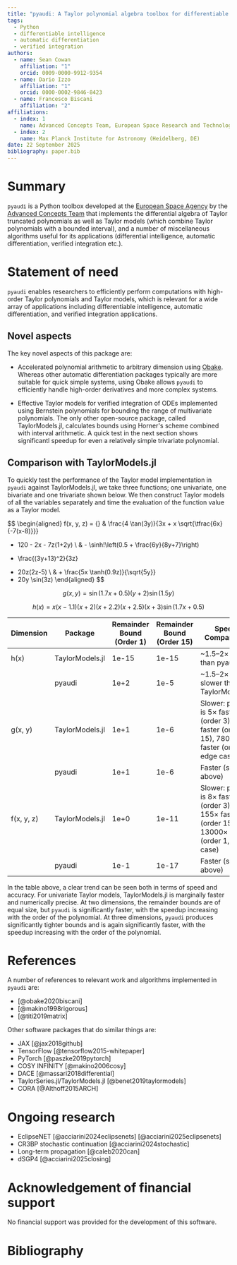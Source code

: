 ```yaml
---
title: "pyaudi: A Taylor polynomial algebra toolbox for differentiable intelligence, automatic differentiation, and verified integration applications."
tags:
  - Python
  - differentiable intelligence
  - automatic differentiation
  - verified integration
authors:
  - name: Sean Cowan
    affiliation: "1"
    orcid: 0009-0000-9912-9354
  - name: Dario Izzo
    affiliation: "1"
    orcid: 0000-0002-9846-8423
  - name: Francesco Biscani
    affiliation: "2"
affiliations:
  - index: 1
    name: Advanced Concepts Team, European Space Research and Technology Center (Noordwijk, NL)
  - index: 2
    name: Max Planck Institute for Astronomy (Heidelberg, DE)
date: 22 September 2025
bibliography: paper.bib
---
```


# Summary

<!-- A summary describing the high-level functionality and purpose of the software for a diverse, non-specialist audience. -->

`pyaudi` is a Python toolbox developed at the [European Space Agency](https://www.esa.int) by the
[Advanced Concepts Team](https://www.esa.int/act) that implements the differential algebra of Taylor
truncated polynomials as well as Taylor models (which combine Taylor polynomials with a bounded
interval), and a number of miscellaneous algorithms useful for its applications (differential intelligence,
automatic differentiation, verified integration etc.).

# Statement of need

<!-- A Statement of need section that clearly illustrates the research purpose of the software and places it in the context of related work. -->

`pyaudi` enables researchers to efficiently perform computations with high-order Taylor polynomials and Taylor
models, which is relevant for a wide array of applications including differentiable intelligence, automatic
differentiation, and verified integration applications.

## Novel aspects

The key novel aspects of this package are:

- Accelerated polynomial arithmetic to arbitrary dimension using [Obake](https://github.com/bluescarni/obake).
  Whereas other automatic differentiation packages typically are more suitable for quick simple
  systems, using Obake allows `pyaudi` to efficiently handle high-order derivatives and more complex
  systems.

- Effective Taylor models for verified integration of ODEs implemented using Bernstein polynomials
  for bounding the range of multivariate polynomials. The only other open-source package, called
  TaylorModels.jl, calculates bounds using Horner's scheme combined with interval arithmetic. A
  quick test in the next section shows significantl speedup for even a relatively simple trivariate polynomial.

## Comparison with TaylorModels.jl

To quickly test the performance of the Taylor model implementation in `pyaudi` against
TaylorModels.jl, we take three functions; one univariate, one bivariate and one trivariate shown
below. We then construct Taylor models of all the variables separately and time the evaluation of
the function value as a Taylor model.

$$
\begin{aligned}
f(x, y, z) = {} & 
\frac{4 \tan(3y)}{3x + x \sqrt{\tfrac{6x}{-7(x-8)}}}
- 120 - 2x - 7z(1+2y) \\
& - \sinh\!\left(0.5 + \frac{6y}{8y+7}\right)
+ \frac{(3y+13)^2}{3z}
- 20z(2z-5) \\
& + \frac{5x \tanh(0.9z)}{\sqrt{5y}}
- 20y \sin(3z)
\end{aligned}
$$

$$
g(x, y) = \sin(1.7x+0.5)(y+2)\sin(1.5y)
$$

$$
h(x) = x(x-1.1)(x+2)(x+2.2)(x+2.5)(x+3)\sin(1.7x+0.5)
$$

| Dimension | Package         | Remainder Bound (Order 1) | Remainder Bound (Order 15) | Speed Comparison                  |
|-------------|-----------------|--------------------|--------------------|---------------------------------------|
| h(x)      | TaylorModels.jl | 1e-15                     | 1e-15                      | ~1.5–2× faster than pyaudi |
|           | pyaudi          | 1e+2                      | 1e-5                       | ~1.5–2× slower than TaylorModels.jl |
| g(x, y)   | TaylorModels.jl | 1e+1                      | 1e-6                       | Slower: pyaudi is 5× faster (order 3), 15× faster (order 15), 7800× faster (order 1, edge case) |
|           | pyaudi          | 1e+1                      | 1e-6                       | Faster (see above) |
| f(x, y, z)| TaylorModels.jl | 1e+0                      | 1e-11                      | Slower: pyaudi is 8× faster (order 3), 155× faster (order 15), 13000× faster (order 1, edge case) |
|           | pyaudi          | 1e-1                      | 1e-17                      | Faster (see above) |

In the table above, a clear trend can be seen both in terms of speed and accuracy. For univariate
Taylor models, TaylorModels.jl is marginally faster and numerically precise. At two dimensions, the
remainder bounds are of equal size, but `pyaudi` is significantly faster, with the speedup
increasing with the order of the polynomial. At three dimensions, `pyaudi` produces significantly
tighter bounds and is again significantly faster, with the speedup increasing with the order of
the polynomial.

# References

<!-- A list of key references, including to other software addressing related needs. Note that the references should include full names of venues, e.g., journals and conferences, not abbreviations only understood in the context of a specific discipline. -->

A number of references to relevant work and algorithms implemented in `pyaudi` are:

- [@obake2020biscani]
- [@makino1998rigorous]
- [@titi2019matrix]

Other software packages that do similar things are:

- JAX [@jax2018github]
- TensorFlow [@tensorflow2015-whitepaper]
- PyTorch [@paszke2019pytorch]
- COSY INFINITY [@makino2006cosy]
- DACE [@massari2018differential]
- TaylorSeries.jl/TaylorModels.jl [@benet2019taylormodels]
- CORA [@Althoff2015ARCH]

# Ongoing research

<!-- Mention (if applicable) a representative set of past or ongoing research projects using the software and recent scholarly publications enabled by it. -->

- EclipseNET [@acciarini2024eclipsenets] [@acciarini2025eclipsenets]
- CR3BP stochastic continuation [@acciarini2024stochastic]
- Long-term propagation [@caleb2020can]
- dSGP4 [@acciarini2025closing]

# Acknowledgement of financial support

No financial support was provided for the development of this software.

# Bibliography
